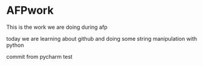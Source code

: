 # AFPwork
This is the work we are doing during afp

today we are learning about github and doing some string manipulation with python

commit from pycharm test